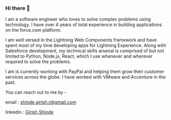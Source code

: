 ### Hi there 👋

I am a software engineer who loves to solve complex problems using technology. I have over 4 years of total experience in building applications on the force.com platform.

I am well versed in the Lightning Web Components framework and have spent most of my time developing apps for Lightning Experience. Along with Salesforce development, my technical skills arsenal is comprised of but not limited to Python, Node.js, React, which I use whenever and wherever required to solve the problems.

I am is currently working with PayPal and helping them grow their customer services across the globe. I have worked with VMware and Accenture in the past. 

You can reach out to me by -

email : shinde.girish.r@gmail.com

linkedin : [Girish Shinde](https://www.linkedin.com/in/girish-shinde/)


<!--
**shindegirish/shindegirish** is a ✨ _special_ ✨ repository because its `README.md` (this file) appears on your GitHub profile.

Here are some ideas to get you started:

- 🔭 I’m currently working on ...
- 🌱 I’m currently learning ...
- 👯 I’m looking to collaborate on ...
- 🤔 I’m looking for help with ...
- 💬 Ask me about ...
- 📫 How to reach me: ...
- 😄 Pronouns: ...
- ⚡ Fun fact: ...
-->
